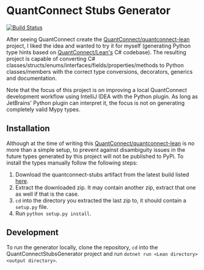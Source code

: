# QuantConnect Stubs Generator

[![Build Status](https://github.com/jmerle/quantconnect-stubs-generator/workflows/Build/badge.svg)](https://github.com/jmerle/quantconnect-stubs-generator/actions?query=workflow%3ABuild)  

After seeing QuantConnect create the [QuantConnect/quantconnect-lean](https://github.com/QuantConnect/quantconnect-lean) project, I liked the idea and wanted to try it for myself (generating Python type hints based on [QuantConnect/Lean's](https://github.com/QuantConnect/Lean) C# codebase). The resulting project is capable of converting C# classes/structs/enums/interfaces/fields/properties/methods to Python classes/members with the correct type conversions, decorators, generics and documentation.

Note that the focus of this project is on improving a local QuantConnect development workflow using IntelliJ IDEA with the Python plugin. As long as JetBrains' Python plugin can interpret it, the focus is not on generating completely valid Mypy types.

## Installation

Although at the time of writing this [QuantConnect/quantconnect-lean](https://github.com/QuantConnect/quantconnect-lean) is no more than a simple setup, to prevent against disambiguity issues in the future types generated by this project will not be published to PyPi. To install the types manually follow the following steps:
1. Download the quantconnect-stubs artifact from the latest build listed [here](https://github.com/jmerle/quantconnect-stubs-generator/actions?query=workflow%3ABuild+branch%3Amaster+event%3Apush+is%3Asuccess).
2. Extract the downloaded zip. It may contain another zip, extract that one as well if that is the case.
3. `cd` into the directory you extracted the last zip to, it should contain a `setup.py` file.
4. Run `python setup.py install`.

## Development

To run the generator locally, clone the repository, `cd` into the QuantConnectStubsGenerator project and run `dotnet run <Lean directory> <output directory>`.
